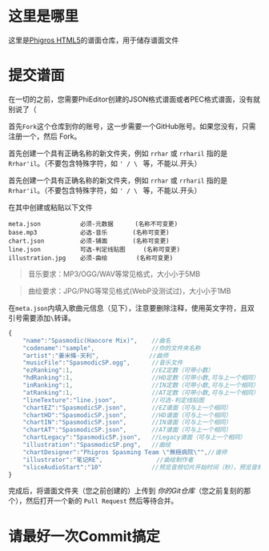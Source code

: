 # 这里是哪里

这里是[Phigros HTML5](https://github.com/HanHan233/phigros-html5)的谱面仓库，用于储存谱面文件

# 提交谱面

在一切的之前，您需要PhiEditor创建的JSON格式谱面或者PEC格式谱面，没有就别说了（

首先`Fork`这个仓库到你的账号，这一步需要一个GitHub账号。如果您没有，只需注册一个，然后 Fork。

首先创建一个具有正确名称的新文件夹，例如 `rrhar` 或 `rrharil` 指的是 `Rrhar'il`。（不要包含特殊字符，如 `' / \ ` 等，不能以.开头）

首先创建一个具有正确名称的新文件夹，例如 `rrhar` 或 `rrharil` 指的是 `Rrhar'il`。（不要包含特殊字符，如 `' / \ ` 等，不能以.开头）

在其中创建或粘贴以下文件
```
meta.json			必须-元数据		(名称不可变更)
base.mp3			必选-音乐		(名称可变更)
chart.json			必须-铺面		(名称可变更)
line.json			可选-判定线贴图	 (名称可变更)
illustration.jpg 	必须-曲绘		 (名称可变更)
```
> 音乐要求：MP3/OGG/WAV等常见格式，大小小于5MB

> 曲绘要求：JPG/PNG等常见格式(WebP没测试过)，大小小于1MB

在`meta.json`内填入歌曲元信息（见下），注意要删除注释，使用英文字符，且双引号需要添加`\`转译。
```javascript
{
	"name":"Spasmodic(Haocore Mix)",	//曲名
	"codename":"sample",				//你的文件夹名称
	"artist":"姜米條-天利",				//曲师
	"musicFile":"SpasmodicSP.ogg",		//音乐文件
	"ezRanking":1,						//EZ定数（可带小数）
	"hdRanking":1,						//HD定数（可带小数,可与上一个相同）
	"inRanking":1,						//IN定数（可带小数,可与上一个相同）
	"atRanking":1,						//AT定数（可带小数,可与上一个相同）
	"lineTexture":"line.json",			//可选-判定线贴图
	"chartEZ":"SpasmodicSP.json",		//EZ谱面（可与上一个相同）
	"chartHD":"SpasmodicSP.json",		//HD谱面（可与上一个相同）
	"chartIN":"SpasmodicSP.json",		//IN谱面（可与上一个相同）
	"chartAT":"SpasmodicSP.json",		//AT谱面（可与上一个相同）
	"chartLegacy":"SpasmodicSP.json",	//Legacy谱面（可与上一个相同）
	"illustration":"SpasmodicSP.png",	//曲绘
	"chartDesigner":"Phigros Spasming Team \"無極病院\"",//谱师
	"illustrator":"笔记RE",				//曲绘制作者
	"sliceAudioStart":"10"				//预览音频切片开始时间（秒），预览音频持续时间为15秒
}
```

完成后，将谱面文件夹（您之前创建的）上传到 *你的Git仓库*（您之前复刻的那个），然后打开一个新的 `Pull Request` 然后等待合并。

# 请最好一次Commit搞定